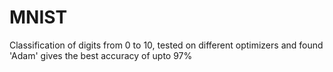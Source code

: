 # MNIST
Classification of digits from 0 to 10, tested on different optimizers and found 'Adam' gives the best accuracy of upto 97%
